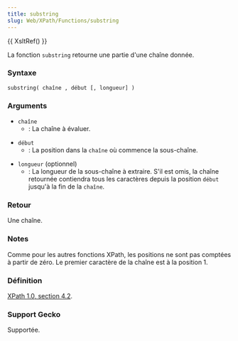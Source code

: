 ```yaml
---
title: substring
slug: Web/XPath/Functions/substring
---
```


{{ XsltRef() }}

La fonction `substring` retourne une partie d'une chaîne donnée.

### Syntaxe

```
substring( chaîne , début [, longueur] )
```

### Arguments

- `chaîne`
  - : La chaîne à évaluer.

<!---->

- `début`
  - : La position dans la `chaîne` où commence la sous-chaîne.

<!---->

- `longueur` (optionnel)
  - : La longueur de la sous-chaîne à extraire. S'il est omis, la chaîne retournée contiendra tous les caractères depuis la position `début` jusqu'à la fin de la `chaîne`.

### Retour

Une chaîne.

### Notes

Comme pour les autres fonctions XPath, les positions ne sont pas comptées à partir de zéro. Le premier caractère de la chaîne est à la position 1.

### Définition

[XPath 1.0, section 4.2](http://www.w3.org/TR/xpath#function-substring).

### Support Gecko

Supportée.
